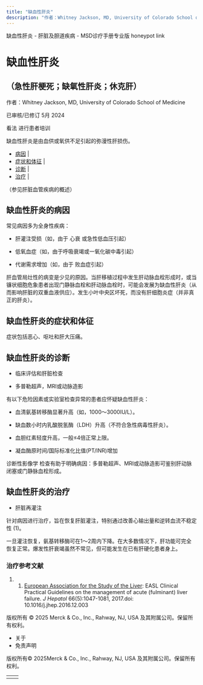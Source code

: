 ```yaml
---
title: "缺血性肝炎"
description: "作者：Whitney Jackson, MD, University of Colorado School of Medicine"
---
```


﻿缺血性肝炎 \- 肝脏及胆道疾病 \- MSD诊疗手册专业版 honeypot link

# 缺血性肝炎

## （急性肝梗死；缺氧性肝炎；休克肝）

作者：Whitney Jackson, MD, University of Colorado School of Medicine

已审核/已修订 5月 2024

看法 进行患者培训

缺血性肝炎是由血供或氧供不足引起的弥漫性肝损伤。

- [病因](#病因_v46257074_zh) \|
- [症状和体征](#症状和体征_v46257092_zh) \|
- [诊断](#诊断_v9008687_zh) \|
- [治疗](#治疗_v9008705_zh) \|

（参见肝脏血管疾病的概述）

## 缺血性肝炎的病因

常见病因多为全身性疾病：

- 肝灌注受损（如，由于 心衰 或急性低血压引起）

- 低氧血症（如，由于呼吸衰竭或一氧化碳中毒引起）

- 代谢需求增加（如，由于 败血症引起）


肝血管局灶性的病变是少见的原因。当肝移植过程中发生肝动脉血栓形成时，或当镰状细胞危象患者出现门静脉血栓和肝动脉血栓时，可能会发展为缺血性肝炎（从而影响肝脏的双重血液供应）。发生小叶中央区坏死，而没有肝细胞炎症（并非真正的肝炎）。

## 缺血性肝炎的症状和体征

症状包括恶心、呕吐和肝大压痛。

## 缺血性肝炎的诊断

- 临床评估和肝脏检查

- 多普勒超声，MRI或动脉造影


有以下危险因素或实验室检查异常的患者应怀疑缺血性肝炎：

- 血清氨基转移酶显著升高（如，1000～3000IU/L）。

- 缺血数小时内乳酸脱氢酶（LDH）升高（不符合急性病毒性肝炎）。

- 血胆红素轻度升高，一般≤4倍正常上限。

- 凝血酶原时间/国际标准化比值(PT/INR)增加


诊断性影像学 检查有助于明确病因：多普勒超声、MRI或动脉造影可鉴别肝动脉闭塞或门静脉血栓形成。

## 缺血性肝炎的治疗

- 肝脏再灌注


针对病因进行治疗，旨在恢复肝脏灌注，特别通过改善心输出量和逆转血流不稳定性 (1)。

一旦灌注恢复，氨基转移酶可在1～2周内下降。在大多数情况下，肝功能可完全恢复正常。爆发性肝衰竭虽然不常见，但可能发生在已有肝硬化患者身上。

### 治疗参考文献

1. 1. [European Association for the Study of the Liver](https://pubmed.ncbi.nlm.nih.gov/28417882/): EASL Clinical Practical Guidelines on the management of acute (fulminant) liver failure. _J Hepatol_ 66(5):1047-1081, 2017.doi: 10.1016/j.jhep.2016.12.003




版权所有 © 2025
Merck & Co., Inc., Rahway, NJ, USA 及其附属公司。保留所有权利。

- 关于
- 免责声明

版权所有© 2025Merck & Co., Inc., Rahway, NJ, USA 及其附属公司。保留所有权利。

|     |     |
| --- | --- |
|  |  |